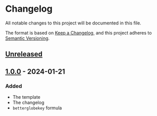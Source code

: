 # Changelog

All notable changes to this project will be documented in this file.

The format is based on [Keep a Changelog](https://keepachangelog.com/en/1.0.0/), and this project adheres
to [Semantic Versioning](https://semver.org/spec/v2.0.0.html).

## [Unreleased]

<!-- markdownlint-disable-next-line -->
<!-- ### Added -->

<!-- markdownlint-disable-next-line -->
<!-- ### Changed -->

<!-- markdownlint-disable-next-line -->
<!-- ### Deprecated -->

<!-- markdownlint-disable-next-line -->
<!-- ### Removed -->

<!-- markdownlint-disable-next-line -->
<!-- ### Fixed -->

<!-- markdownlint-disable-next-line -->
<!-- ### Security -->

## [1.0.0] - 2024-01-21

<!-- markdownlint-disable-next-line -->
### Added

- The template
- The changelog
- `betterglobekey` formula

<!-- VERSION DIFFLINKS -->
[Unreleased]: https://github.com/Serpentiel/homebrew-tools/compare/v1.0.0...main
[1.0.0]: https://github.com/Serpentiel/homebrew-tools/releases/tag/v1.0.0
